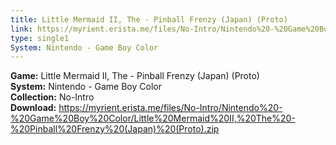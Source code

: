 ```yaml
---
title: Little Mermaid II, The - Pinball Frenzy (Japan) (Proto)
link: https://myrient.erista.me/files/No-Intro/Nintendo%20-%20Game%20Boy%20Color/Little%20Mermaid%20II,%20The%20-%20Pinball%20Frenzy%20(Japan)%20(Proto).zip
type: single1
System: Nintendo - Game Boy Color
---
```

<b>Game:</b> Little Mermaid II, The - Pinball Frenzy (Japan) (Proto)<br>
<b>System:</b> Nintendo - Game Boy Color<br>
<b>Collection:</b> No-Intro<br>
<b>Download:</b> https://myrient.erista.me/files/No-Intro/Nintendo%20-%20Game%20Boy%20Color/Little%20Mermaid%20II,%20The%20-%20Pinball%20Frenzy%20(Japan)%20(Proto).zip